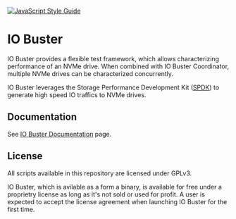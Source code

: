 [![JavaScript Style Guide](https://img.shields.io/badge/code_style-standard-brightgreen.svg)](https://standardjs.com)

# IO Buster

IO Buster provides a flexible test framework, which allows characterizing
performance of an NVMe drive. When combined with IO Buster Coordinator, multiple
NVMe drives can be characterized concurrently.

IO Buster leverages the Storage Performance Development Kit
([SPDK](http://www.spdk.io/)) to generate high speed IO traffics to NVMe drives.

## Documentation

See [IO Buster Documentation](https://qamaestro.github.io/io-buster/) page.

## License

All scripts available in this repository are licensed under GPLv3.

IO Buster, which is avilable as a form a binary, is available for free under a
proprietry license as long as it's not sold or used for profit. A user is
expected to accept the license agreement when launching IO Buster for the
first time.
